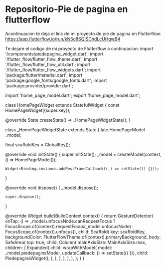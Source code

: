 # Repositorio-Pie de pagina en flutterflow
Acontinuacion te deja el link de mi proyecto de pie de pagina en Flutterflow: https://app.flutterflow.io/run/kN5o8SQISChdLcUHqwB4

Te dejare el codigo de mi proyecto de Flutterflow a continuacion:
import '/components/piedepagina_widget.dart';
import '/flutter_flow/flutter_flow_theme.dart';
import '/flutter_flow/flutter_flow_util.dart';
import '/flutter_flow/flutter_flow_widgets.dart';
import 'package:flutter/material.dart';
import 'package:google_fonts/google_fonts.dart';
import 'package:provider/provider.dart';

import 'home_page_model.dart';
export 'home_page_model.dart';

class HomePageWidget extends StatefulWidget {
  const HomePageWidget({super.key});

  @override
  State<HomePageWidget> createState() => _HomePageWidgetState();
}

class _HomePageWidgetState extends State<HomePageWidget> {
  late HomePageModel _model;

  final scaffoldKey = GlobalKey<ScaffoldState>();

  @override
  void initState() {
    super.initState();
    _model = createModel(context, () => HomePageModel());

    WidgetsBinding.instance.addPostFrameCallback((_) => setState(() {}));
  }

  @override
  void dispose() {
    _model.dispose();

    super.dispose();
  }

  @override
  Widget build(BuildContext context) {
    return GestureDetector(
      onTap: () => _model.unfocusNode.canRequestFocus
          ? FocusScope.of(context).requestFocus(_model.unfocusNode)
          : FocusScope.of(context).unfocus(),
      child: Scaffold(
        key: scaffoldKey,
        backgroundColor: FlutterFlowTheme.of(context).primaryBackground,
        body: SafeArea(
          top: true,
          child: Column(
            mainAxisSize: MainAxisSize.max,
            children: [
              Expanded(
                child: wrapWithModel(
                  model: _model.piedepaginaModel,
                  updateCallback: () => setState(() {}),
                  child: PiedepaginaWidget(),
                ),
              ),
            ],
          ),
        ),
      ),
    );
  }
}
